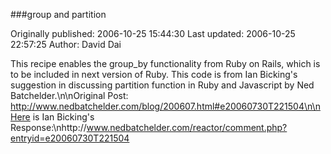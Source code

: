 ###group and partition

Originally published: 2006-10-25 15:44:30
Last updated: 2006-10-25 22:57:25
Author: David Dai

This recipe enables the group_by functionality from Ruby on Rails, which is to be included in next version of Ruby.  This code is from Ian Bicking's suggestion in discussing partition function in Ruby and Javascript by Ned Batchelder.\n\nOriginal Post: http://www.nedbatchelder.com/blog/200607.html#e20060730T221504\n\nHere is Ian Bicking's Response:\nhttp://www.nedbatchelder.com/reactor/comment.php?entryid=e20060730T221504